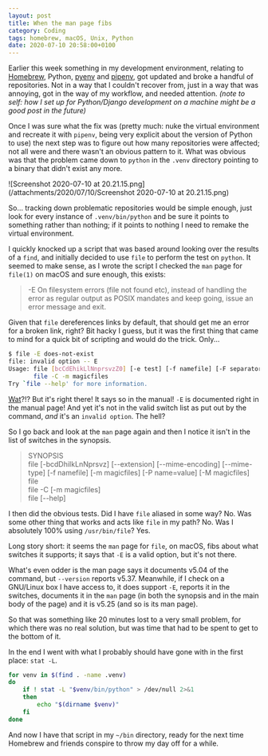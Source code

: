```yaml
---
layout: post
title: When the man page fibs
category: Coding
tags: homebrew, macOS, Unix, Python
date: 2020-07-10 20:58:00+0100
---
```


Earlier this week something in my development environment, relating to
[Homebrew](https://brew.sh/), Python,
[pyenv](https://github.com/pyenv/pyenv) and
[pipenv](https://pipenv.pypa.io/en/latest/), got updated and broke a handful
of repositories. Not in a way that I couldn't recover from, just in a way
that was annoying, got in the way of my workflow, and needed attention.
*(note to self: how I set up for Python/Django development on a machine
might be a good post in the future)*

Once I was sure what the fix was (pretty much: nuke the virtual environment
and recreate it with `pipenv`, being very explicit about the version of
Python to use) the next step was to figure out how many repositories were
affected; not all were and there wasn't an obvious pattern to it. What was
obvious was that the problem came down to `python` in the `.venv` directory
pointing to a binary that didn't exist any more.

![Screenshot 2020-07-10 at 20.21.15.png](/attachments/2020/07/10/Screenshot 2020-07-10 at 20.21.15.png)

So... tracking down problematic repositories would be simple enough, just
look for every instance of `.venv/bin/python` and be sure it points to
something rather than nothing; if it points to nothing I need to remake the
virtual environment.

I quickly knocked up a script that was based around looking over the results
of a `find`, and initially decided to use `file` to perform the test on
`python`. It seemed to make sense, as I wrote the script I checked the `man`
page for `file(1)` on macOS and sure enough, this exists:

> -E On filesystem errors (file not found etc), instead of handling the error as regular output as POSIX mandates and keep going, issue an error message and exit.

Given that `file` dereferences links by default, that should get me an error
for a broken link, right? Bit hacky I guess, but it was the first thing that
came to mind for a quick bit of scripting and would do the trick. Only...

```sh
$ file -E does-not-exist
file: invalid option -- E
Usage: file [bcCdEhikLlNnprsvzZ0] [-e test] [-f namefile] [-F separator] [-m magicfiles] [-M magicfiles] file...
       file -C -m magicfiles
Try `file --help' for more information.
```

[Wat](https://www.destroyallsoftware.com/talks/wat)?!? But it's right there! It says so in the manual! `-E` is documented right in the manual page! And yet it's not in the valid switch list as put out by the command, *and* it's an `invalid option`. The hell?

So I go back and look at the `man` page again and then I notice it isn't in
the list of switches in the synopsis.

> SYNOPSIS  
>     file [-bcdDhiIkLnNprsvz] [--extension] [--mime-encoding] [--mime-type] [-f namefile] [-m magicfiles] [-P name=value] [-M magicfiles] file  
>     file -C [-m magicfiles]  
>     file [--help]  

I then did the obvious tests. Did I have `file` aliased in some way? No. Was
some other thing that works and acts like `file` in my path? No. Was I
absolutely 100% using `/usr/bin/file`? Yes.

Long story short: it seems the `man` page for `file`, on macOS, fibs about
what switches it supports; it says that `-E` is a valid option, but it's not
there.

What's even odder is the man page says it documents v5.04 of the command,
but `--version` reports v5.37. Meanwhile, if I check on a GNU/Linux box I
have access to, it does support `-E`, reports it in the switches, documents
it in the `man` page (in both the synopsis and in the main body of the page)
and it is v5.25 (and so is its man page).

So that was something like 20 minutes lost to a very small problem, for
which there was no real solution, but was time that had to be spent to get
to the bottom of it.

In the end I went with what I probably should have gone with in the first
place: `stat -L`.

```bash
for venv in $(find . -name .venv)
do
    if ! stat -L "$venv/bin/python" > /dev/null 2>&1
    then
        echo "$(dirname $venv)"
    fi
done
```

And now I have that script in my `~/bin` directory, ready for the next time
Homebrew and friends conspire to throw my day off for a while.

[//]: # (2020-07-10-when-the-man-page-fibs.md ends here)
